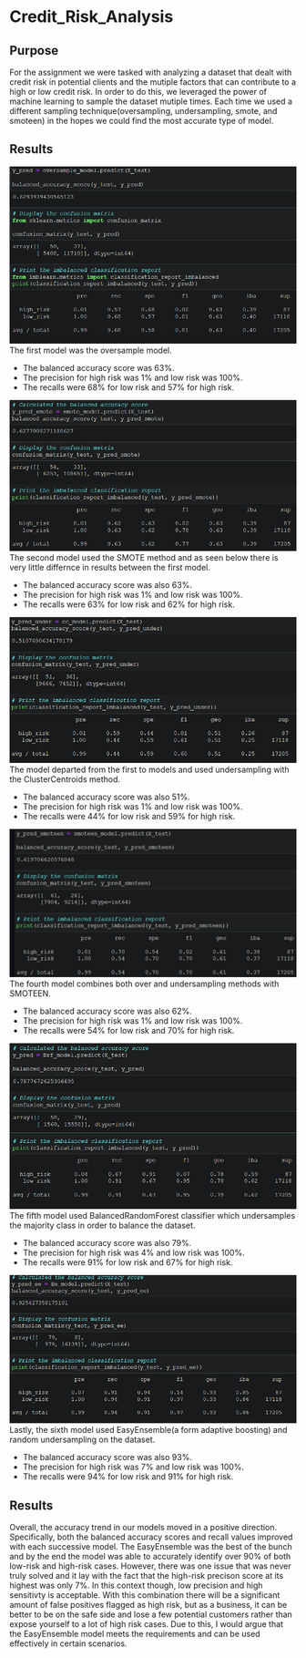 # Credit_Risk_Analysis

## Purpose 
For the assignment we were tasked with analyzing a dataset that dealt with credit risk in potential clients and the mutiple factors that can contribute to a high or low credit risk. In order to do this, we leveraged the power of machine learning to sample the dataset mutiple times. Each time we used a different sampling technique(oversampling, undersampling, smote, and smoteen) in the hopes we could find the most accurate type of model.

## Results 
![](https://github.com/Stkaran/Credit_Risk_Analysis/blob/main/Resources/OverSample.png)
The first model was the oversample model.
  * The balanced accuracy score was 63%.
  * The precision for high risk was 1% and low risk was 100%.
  * The recalls were 68% for low risk and 57% for high risk.

![](https://github.com/Stkaran/Credit_Risk_Analysis/blob/main/Resources/Smote.png)
The second model used the SMOTE method and as seen below there is very little differnce in results between the first model.
  * The balanced accuracy score was also 63%.
  * The precision for high risk was 1% and low risk was 100%.
  * The recalls were 63% for low risk and 62% for high risk.

![](https://github.com/Stkaran/Credit_Risk_Analysis/blob/main/Resources/Cluster.png)
The model departed from the first to models and used undersampling with the ClusterCentroids method.
  * The balanced accuracy score was also 51%.
  * The precision for high risk was 1% and low risk was 100%.
  * The recalls were 44% for low risk and 59% for high risk.

![](https://github.com/Stkaran/Credit_Risk_Analysis/blob/main/Resources/Smoteen.png)
The fourth model combines both over and undersampling methods with SMOTEEN.
  * The balanced accuracy score was also 62%.
  * The precision for high risk was 1% and low risk was 100%.
  * The recalls were 54% for low risk and 70% for high risk.

![](https://github.com/Stkaran/Credit_Risk_Analysis/blob/main/Resources/BalancedRandomForest.png)
The fifth model used BalancedRandomForest classifier which undersamples the majority class in order to balance the dataset.
  * The balanced accuracy score was also 79%.
  * The precision for high risk was 4% and low risk was 100%.
  * The recalls were 91% for low risk and 67% for high risk.

![](https://github.com/Stkaran/Credit_Risk_Analysis/blob/main/Resources/EasyEnsemble.png)
Lastly, the sixth model used EasyEnsemble(a form adaptive boosting) and random undersampling on the dataset.
  * The balanced accuracy score was also 93%.
  * The precision for high risk was 7% and low risk was 100%.
  * The recalls were 94% for low risk and 91% for high risk.

## Results
Overall, the accuracy trend in our models moved in a positive direction. Specifically, both the balanced accuracy scores and recall values improved with each successive model. The EasyEnsemble was the best of the bunch and by the end the model was able to accurately identify over 90% of both low-risk and high-risk cases. However, there was one issue that was never truly solved and it lay with the fact that the high-risk precison score at its highest was only 7%. In this context though, low precision and high sensitivty is acceptable. With this combination there will be a significant amount of false positives flagged as high risk, but as a business, it can be better to be on the safe side and lose a few potential customers rather than expose yourself to a lot of high risk cases. Due to this, I would argue that the EasyEnsemble model meets the requirements and can be used effectively in certain scenarios.  






